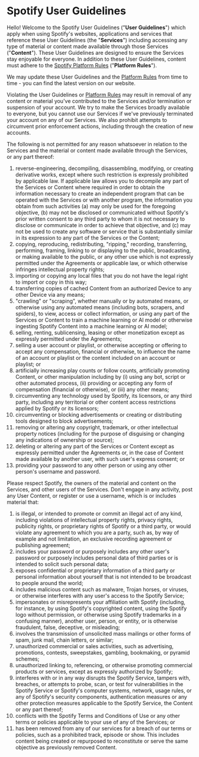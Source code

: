 [](#spotify-user-guidelines)**Spotify User Guidelines**
=======================================================

Hello! Welcome to the Spotify User Guidelines ("**User Guidelines**") which apply when using Spotify's websites, applications and services that reference these User Guidelines (the "**Services**") including accessing any type of material or content made available through those Services ("**Content**"). These User Guidelines are designed to ensure the Services stay enjoyable for everyone. In addition to these User Guidelines, content must adhere to the [Spotify Platform Rules](https://www.spotify.com/platform-rules/plain/) ("**Platform Rules**").

We may update these User Guidelines and the [Platform Rules](https://www.spotify.com/platform-rules/plain/) from time to time - you can find the latest version on our website.

Violating the User Guidelines or [Platform Rules](https://www.spotify.com/platform-rules/plain/) may result in removal of any content or material you've contributed to the Services and/or termination or suspension of your account. We try to make the Services broadly available to everyone, but you cannot use our Services if we've previously terminated your account on any of our Services. We also prohibit attempts to circumvent prior enforcement actions, including through the creation of new accounts.

The following is not permitted for any reason whatsoever in relation to the Services and the material or content made available through the Services, or any part thereof:

1.  reverse-engineering, decompiling, disassembling, modifying, or creating derivative works, except where such restriction is expressly prohibited by applicable law. If applicable law allows you to decompile any part of the Services or Content where required in order to obtain the information necessary to create an independent program that can be operated with the Services or with another program, the information you obtain from such activities (a) may only be used for the foregoing objective, (b) may not be disclosed or communicated without Spotify's prior written consent to any third party to whom it is not necessary to disclose or communicate in order to achieve that objective, and (c) may not be used to create any software or service that is substantially similar in its expression to any part of the Services or the Content;
2.  copying, reproducing, redistributing, "ripping," recording, transferring, performing, framing, linking to or displaying to the public, broadcasting, or making available to the public, or any other use which is not expressly permitted under the Agreements or applicable law, or which otherwise infringes intellectual property rights;
3.  importing or copying any local files that you do not have the legal right to import or copy in this way;
4.  transferring copies of cached Content from an authorized Device to any other Device via any means;
5.  "crawling" or "scraping", whether manually or by automated means, or otherwise using any automated means (including bots, scrapers, and spiders), to view, access or collect information, or using any part of the Services or Content to train a machine learning or AI model or otherwise ingesting Spotify Content into a machine learning or AI model;
6.  selling, renting, sublicensing, leasing or other monetization except as expressly permitted under the Agreements;
7.  selling a user account or playlist, or otherwise accepting or offering to accept any compensation, financial or otherwise, to influence the name of an account or playlist or the content included on an account or playlist; or
8.  artificially increasing play counts or follow counts, artificially promoting Content, or other manipulation including by (i) using any bot, script or other automated process, (ii) providing or accepting any form of compensation (financial or otherwise), or (iii) any other means;
9.  circumventing any technology used by Spotify, its licensors, or any third party, including any territorial or other content access restrictions applied by Spotify or its licensors;
10.  circumventing or blocking advertisements or creating or distributing tools designed to block advertisements;
11.  removing or altering any copyright, trademark, or other intellectual property notices (including for the purpose of disguising or changing any indications of ownership or source);
12.  deleting or altering any part of the Services or Content except as expressly permitted under the Agreements or, in the case of Content made available by another user, with such user's express consent; or
13.  providing your password to any other person or using any other person's username and password.

Please respect Spotify, the owners of the material and content on the Services, and other users of the Services. Don't engage in any activity, post any User Content, or register or use a username, which is or includes material that:

1.  is illegal, or intended to promote or commit an illegal act of any kind, including violations of intellectual property rights, privacy rights, publicity rights, or proprietary rights of Spotify or a third party, or would violate any agreement to which you are a party, such as, by way of example and not limitation, an exclusive recording agreement or publishing agreement;
2.  includes your password or purposely includes any other user's password or purposely includes personal data of third parties or is intended to solicit such personal data;
3.  exposes confidential or proprietary information of a third party or personal information about yourself that is not intended to be broadcast to people around the world;
4.  includes malicious content such as malware, Trojan horses, or viruses, or otherwise interferes with any user's access to the Spotify Service;
5.  impersonates or misrepresents your affiliation with Spotify (including, for instance, by using Spotify's copyrighted content, using the Spotify logo without permission, or otherwise using Spotify trademarks in a confusing manner), another user, person, or entity, or is otherwise fraudulent, false, deceptive, or misleading;
6.  involves the transmission of unsolicited mass mailings or other forms of spam, junk mail, chain letters, or similar;
7.  unauthorized commercial or sales activities, such as advertising, promotions, contests, sweepstakes, gambling, bookmaking, or pyramid schemes;
8.  unauthorized linking to, referencing, or otherwise promoting commercial products or services, except as expressly authorized by Spotify;
9.  interferes with or in any way disrupts the Spotify Service, tampers with, breaches, or attempts to probe, scan, or test for vulnerabilities in the Spotify Service or Spotify's computer systems, network, usage rules, or any of Spotify's security components, authentication measures or any other protection measures applicable to the Spotify Service, the Content or any part thereof;
10.  conflicts with the Spotify Terms and Conditions of Use or any other terms or policies applicable to your use of any of the Services; or
11.  has been removed from any of our services for a breach of our terms or policies, such as a prohibited track, episode or show. This includes content being created or repurposed to reconstitute or serve the same objective as previously removed Content.